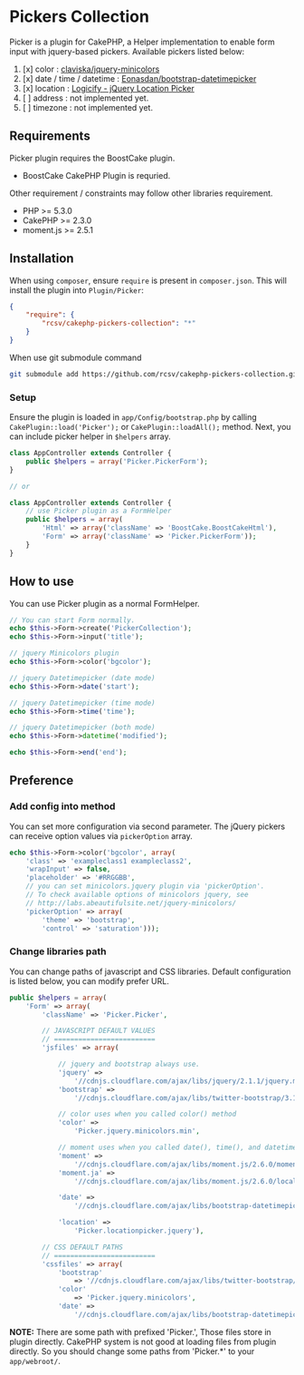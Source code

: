 # Pickers Collection
Picker is a plugin for CakePHP, a Helper implementation to enable form input with jquery-based pickers.
Available pickers listed below:

1. [x] color : [claviska/jquery-minicolors](https://github.com/claviska/jquery-miniColors)
2. [x] date / time / datetime : [Eonasdan/bootstrap-datetimepicker](https://eonasdan.github.com/bootstrap-datetimepicker/)
3. [x] location : [Logicify - jQuery Location Picker](http://logicify.github.io/jquery-locationpicker-plugin/)
4. [ ] address  : not implemented yet.
5. [ ] timezone : not implemented yet.

## Requirements

Picker plugin requires the BoostCake plugin.
- BoostCake CakePHP Plugin is requried.

Other requirement / constraints may follow other libraries requirement.
- PHP >= 5.3.0
- CakePHP >= 2.3.0
- moment.js >= 2.5.1

## Installation
When using `composer`, ensure `require` is present in `composer.json`. This will install the plugin into `Plugin/Picker`:

```json
{
    "require": {
        "rcsv/cakephp-pickers-collection": "*"
    }
}
```

When use git submodule command

```sh
git submodule add https://github.com/rcsv/cakephp-pickers-collection.git app/Plugin/Picker
```

### Setup

Ensure the plugin is loaded in `app/Config/bootstrap.php` by calling `CakePlugin::load('Picker');` 
or `CakePlugin::loadAll();` method. Next, you can include picker helper in `$helpers` array.

```php
class AppController extends Controller {
    public $helpers = array('Picker.PickerForm');
}

// or

class AppController extends Controller {
    // use Picker plugin as a FormHelper
    public $helpers = array(
        'Html' => array('className' => 'BoostCake.BoostCakeHtml'),
        'Form' => array('className' => 'Picker.PickerForm'));
    }
}
```

## How to use
You can use Picker plugin as a normal FormHelper.

```php
// You can start Form normally.
echo $this->Form->create('PickerCollection');
echo $this->Form->input('title');

// jquery Minicolors plugin
echo $this->Form->color('bgcolor');

// jquery Datetimepicker (date mode)
echo $this->Form->date('start');

// jquery Datetimepicker (time mode)
echo $this->Form->time('time');

// jquery Datetimepicker (both mode)
echo $this->Form->datetime('modified');

echo $this->Form->end('end');
```

## Preference
### Add config into method
You can set more configuration via second parameter. The jQuery pickers can receive option values via `pickerOption` array.

```php
echo $this->Form->color('bgcolor', array(
    'class' => 'exampleclass1 exampleclass2',
    'wrapInput' => false,
    'placeholder' => '#RRGGBB',
    // you can set minicolors.jquery plugin via 'pickerOption'.
    // To check available options of minicolors jquery, see 
    // http://labs.abeautifulsite.net/jquery-minicolors/
    'pickerOption' => array(
        'theme' => 'bootstrap',
        'control' => 'saturation')));
```

### Change libraries path
You can change paths of javascript and CSS libraries. Default configuration is
listed below, you can modify prefer URL.

```php
public $helpers = array(
    'Form' => array(
        'className' => 'Picker.Picker',

        // JAVASCRIPT DEFAULT VALUES
		// =========================
        'jsfiles' => array(

        	// jquery and bootstrap always use.
            'jquery' => 
                '//cdnjs.cloudflare.com/ajax/libs/jquery/2.1.1/jquery.min.js',
            'bootstrap' => 
                '//cdnjs.cloudflare.com/ajax/libs/twitter-bootstrap/3.1.1/js/bootstrap.min.js',

            // color uses when you called color() method
            'color' => 
                'Picker.jquery.minicolors.min',

            // moment uses when you called date(), time(), and datetime() methods.
            'moment' => 
                '//cdnjs.cloudflare.com/ajax/libs/moment.js/2.6.0/moment.min.js',
            'moment.ja' =>
                '//cdnjs.cloudflare.com/ajax/libs/moment.js/2.6.0/locales/moment.........',

            'date' => 
                '//cdnjs.cloudflare.com/ajax/libs/bootstrap-datetimepicker/3.0.0/css/bootstrap-datetimepicker.min.js',  

            'location' => 
                'Picker.locationpicker.jquery'),

    	// CSS DEFAULT PATHS
    	// =========================
        'cssfiles' => array(
            'bootstrap'
                => '//cdnjs.cloudflare.com/ajax/libs/twitter-bootstrap/3.1.1/css/bootstrap.min.css', 
            'color'
                => 'Picker.jquery.minicolors', 
            'date' =>
                '//cdnjs.cloudflare.com/ajax/libs/bootstrap-datetimepicker/3.0.0/css/bootstrap-datetimepicker.min.css')));
```

**NOTE:** There are some path with prefixed 'Picker.', Those files store in plugin directly. CakePHP system is not good at loading files from plugin directly. So you should change some paths from 'Picker.*' to your `app/webroot/`.
